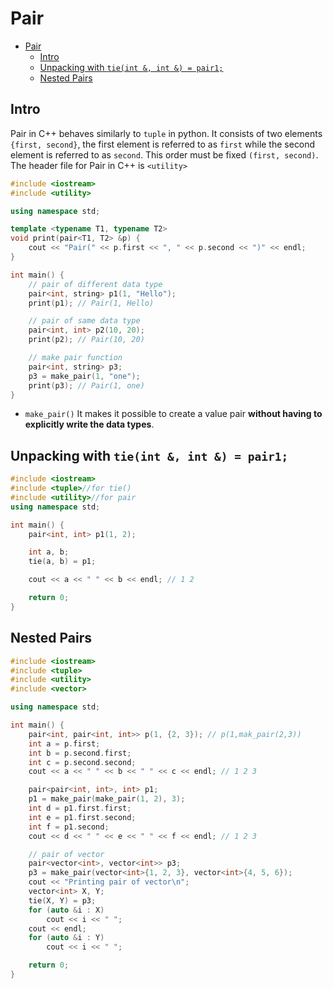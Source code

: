 # Pair

- [Pair](#pair)
	- [Intro](#intro)
	- [Unpacking with `tie(int &, int &) = pair1;`](#unpacking-with-tieint--int---pair1)
	- [Nested Pairs](#nested-pairs)

## Intro

Pair in C++ behaves similarly to `tuple` in python. It consists of two elements `{first, second}`, the first element is referred to as `first` while the second element is referred to as `second`. This order must be fixed `(first, second)`. The header file for Pair in C++ is `<utility>`

```cpp
#include <iostream>
#include <utility>

using namespace std;

template <typename T1, typename T2>
void print(pair<T1, T2> &p) {
    cout << "Pair(" << p.first << ", " << p.second << ")" << endl;
}

int main() {
    // pair of different data type
    pair<int, string> p1(1, "Hello");
    print(p1); // Pair(1, Hello)

    // pair of same data type
    pair<int, int> p2(10, 20);
    print(p2); // Pair(10, 20)

    // make pair function
    pair<int, string> p3;
    p3 = make_pair(1, "one");
    print(p3); // Pair(1, one)
}
```

- `make_pair()` It makes it possible to create a value pair **without having to explicitly write the data types**.

## Unpacking with `tie(int &, int &) = pair1;`

```cpp
#include <iostream>
#include <tuple>//for tie()
#include <utility>//for pair
using namespace std;

int main() {
    pair<int, int> p1(1, 2);

    int a, b;
    tie(a, b) = p1;

    cout << a << " " << b << endl; // 1 2

    return 0;
}
```

## Nested Pairs

```cpp
#include <iostream>
#include <tuple>
#include <utility>
#include <vector>

using namespace std;

int main() {
    pair<int, pair<int, int>> p(1, {2, 3}); // p(1,mak_pair(2,3))
    int a = p.first;
    int b = p.second.first;
    int c = p.second.second;
    cout << a << " " << b << " " << c << endl; // 1 2 3

    pair<pair<int, int>, int> p1;
    p1 = make_pair(make_pair(1, 2), 3);
    int d = p1.first.first;
    int e = p1.first.second;
    int f = p1.second;
    cout << d << " " << e << " " << f << endl; // 1 2 3

    // pair of vector
    pair<vector<int>, vector<int>> p3;
    p3 = make_pair(vector<int>{1, 2, 3}, vector<int>{4, 5, 6});
    cout << "Printing pair of vector\n";
    vector<int> X, Y;
    tie(X, Y) = p3;
    for (auto &i : X)
        cout << i << " ";
    cout << endl;
    for (auto &i : Y)
        cout << i << " ";

    return 0;
}
```



